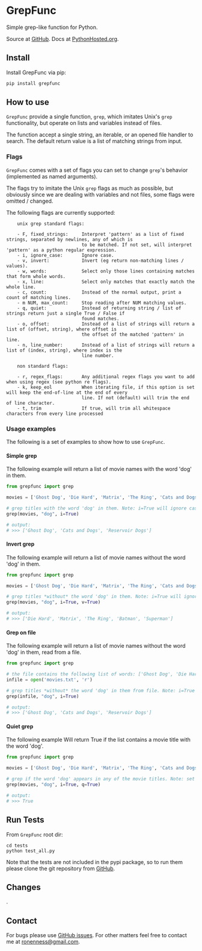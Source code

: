 # GrepFunc
Simple grep-like function for Python.

Source at [GitHub](https://github.com/RonenNess/grepfunc).
Docs at [PythonHosted.org](http://pythonhosted.org/grepfunc/).

## Install

Install GrepFunc via pip:

```python
pip install grepfunc
```

## How to use

```GrepFunc``` provide a single function, ```grep```, which imitates Unix's ```grep``` functionality, but operate on lists and variables instead of files.

The function accept a single string, an iterable, or an opened file handler to search. The default return value is a list of matching strings from input.

### Flags

```GrepFunc``` comes with a set of flags you can set to change ```grep```'s behavior (implemented as named arguments).

The flags try to imitate the Unix ```grep``` flags as much as possible, but obviously since we are dealing with variables and not files, some flags were omitted / changed.

The following flags are currently supported:

```
    unix grep standard flags:

    - F, fixed_strings:     Interpret 'pattern' as a list of fixed strings, separated by newlines, any of which is
                            to be matched. If not set, will interpret 'pattern' as a python regular expression.
    - i, ignore_case:       Ignore case.
    - v, invert:            Invert (eg return non-matching lines / values).
    - w, words:             Select only those lines containing matches that form whole words.
    - x, line:              Select only matches that exactly match the whole line.
    - c, count:             Instead of the normal output, print a count of matching lines.
    - m NUM, max_count:     Stop reading after NUM matching values.
    - q, quiet:             Instead of returning string / list of strings return just a single True / False if
                            found matches.
    - o, offset:            Instead of a list of strings will return a list of (offset, string), where offset is
                            the offset of the matched 'pattern' in line.
    - n, line_number:       Instead of a list of strings will return a list of (index, string), where index is the
                            line number.

    non standard flags:

    - r, regex_flags:       Any additional regex flags you want to add when using regex (see python re flags).
    - k, keep_eol           When iterating file, if this option is set will keep the end-of-line at the end of every
                            line. If not (default) will trim the end of line character.
    - t, trim               If true, will trim all whitespace characters from every line processed
```

### Usage examples

The following is a set of examples to show how to use ```GrepFunc```.

#### Simple grep

The following example will return a list of movie names with the word 'dog' in them.

```python
from grepfunc import grep

movies = ['Ghost Dog', 'Die Hard', 'Matrix', 'The Ring', 'Cats and Dogs', 'Batman', 'Superman', 'Reservoir Dogs']

# grep titles with the word 'dog' in them. Note: i=True will ignore case.
grep(movies, "dog", i=True)

# output:
# >>> ['Ghost Dog', 'Cats and Dogs', 'Reservoir Dogs']
```

#### Invert grep

The following example will return a list of movie names without the word 'dog' in them.

```python
from grepfunc import grep

movies = ['Ghost Dog', 'Die Hard', 'Matrix', 'The Ring', 'Cats and Dogs', 'Batman', 'Superman', 'Reservoir Dogs']

# grep titles *without* the word 'dog' in them. Note: i=True will ignore case.
grep(movies, "dog", i=True, v=True)

# output:
# >>> ['Die Hard', 'Matrix', 'The Ring', 'Batman', 'Superman']
```

#### Grep on file

The following example will return a list of movie names without the word 'dog' in them, read from a file.

```python
from grepfunc import grep

# the file contains the following list of words: ['Ghost Dog', 'Die Hard', 'Matrix', 'The Ring', 'Cats and Dogs', 'Batman', 'Superman', 'Reservoir Dogs']
infile = open('movies.txt', 'r')

# grep titles *without* the word 'dog' in them from file. Note: i=True will ignore case.
grep(infile, "dog", i=True)

# output:
# >>> ['Ghost Dog', 'Cats and Dogs', 'Reservoir Dogs']
```

#### Quiet grep

The following example Will return True if the list contains a movie title with the word 'dog'.

```python
from grepfunc import grep

movies = ['Ghost Dog', 'Die Hard', 'Matrix', 'The Ring', 'Cats and Dogs', 'Batman', 'Superman', 'Reservoir Dogs']

# grep if the word 'dog' appears in any of the movie titles. Note: set i=True to ignore case.
grep(movies, "dog", i=True, q=True)

# output:
# >>> True
```

## Run Tests

From ```GrepFunc``` root dir:

```shell
cd tests
python test_all.py
```

Note that the tests are not included in the pypi package, so to run them please clone the git repository from [GitHub](https://github.com/RonenNess/grepfunc).

## Changes

.

## Contact

For bugs please use [GitHub issues](https://github.com/RonenNess/grepfunc/issues).
For other matters feel free to contact me at ronenness@gmail.com.

